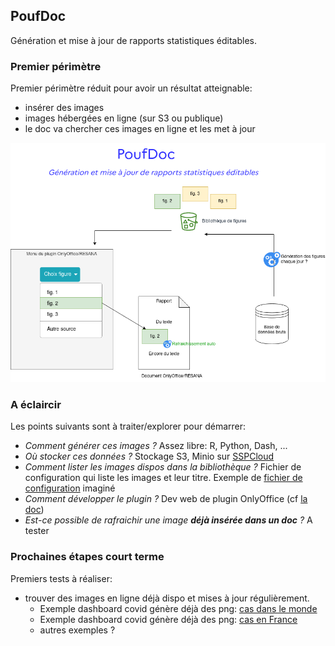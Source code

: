 ## PoufDoc

Génération et mise à jour de rapports statistiques éditables.


### Premier périmètre

Premier périmètre réduit pour avoir un résultat atteignable:
- insérer des images
- images hébergées en ligne (sur S3 ou publique)
- le doc va chercher ces images en ligne et les met à jour

![ref](static/poufDoc-premier-perimetre.png)


### A éclaircir

Les points suivants sont à traiter/explorer pour démarrer:
- *Comment générer ces images ?* Assez libre: R, Python, Dash, ...
- *Où stocker ces données ?* Stockage S3, Minio sur [SSPCloud](https://datalab.sspcloud.fr/catalog/ide)
- *Comment lister les images dispos dans la bibliothèque ?* Fichier de configuration qui liste les images et leur titre. Exemple de [fichier de configuration](../plugin/config/list-files.yml) imaginé
- *Comment développer le plugin ?* Dev web de plugin OnlyOffice (cf [la doc](https://api.onlyoffice.com/plugin/basic))
- *Est-ce possible de rafraichir une image **déjà insérée dans un doc** ?* A tester

###  Prochaines étapes court terme

Premiers tests à réaliser:
- trouver des images en ligne déjà dispo et mises à jour régulièrement. 
	- Exemple dashboard covid génère déjà des png: [cas dans le monde](https://raw.githubusercontent.com/CovidTrackerFr/covidtracker-data/master/images/charts/cases.jpeg)
	- Exemple dashboard covid génère déjà des png: [cas en France](https://raw.githubusercontent.com/CovidTrackerFr/covidtracker-data/master/images/charts/france/dashboard_jour.jpeg)
	- autres exemples ?
